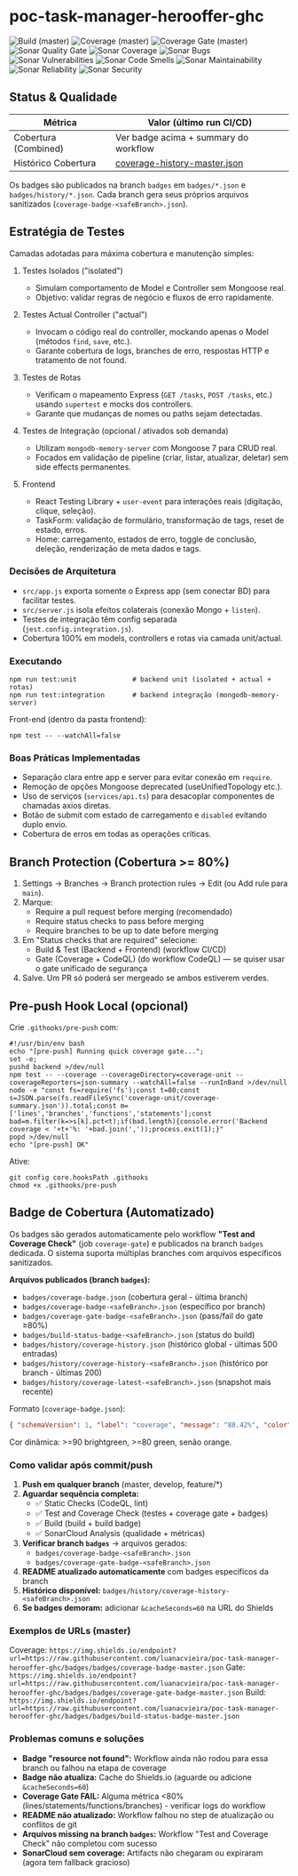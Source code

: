 # poc-task-manager-herooffer-ghc

<!-- BADGES-AUTO-START -->
![Build (master)](https://img.shields.io/endpoint?url=https://raw.githubusercontent.com/luanacvieira/poc-task-manager-herooffer-ghc/badges/badges/build-status-badge-master.json)
![Coverage (master)](https://img.shields.io/endpoint?url=https://raw.githubusercontent.com/luanacvieira/poc-task-manager-herooffer-ghc/badges/badges/coverage-badge-master.json)
![Coverage Gate (master)](https://img.shields.io/endpoint?url=https://raw.githubusercontent.com/luanacvieira/poc-task-manager-herooffer-ghc/badges/badges/coverage-gate-badge-master.json)
![Sonar Quality Gate](https://sonarcloud.io/api/project_badges/measure?project=github_poc-task-manager-herooffer-ghc&metric=alert_status)
![Sonar Coverage](https://sonarcloud.io/api/project_badges/measure?project=github_poc-task-manager-herooffer-ghc&metric=coverage)
![Sonar Bugs](https://sonarcloud.io/api/project_badges/measure?project=github_poc-task-manager-herooffer-ghc&metric=bugs)
![Sonar Vulnerabilities](https://sonarcloud.io/api/project_badges/measure?project=github_poc-task-manager-herooffer-ghc&metric=vulnerabilities)
![Sonar Code Smells](https://sonarcloud.io/api/project_badges/measure?project=github_poc-task-manager-herooffer-ghc&metric=code_smells)
![Sonar Maintainability](https://sonarcloud.io/api/project_badges/measure?project=github_poc-task-manager-herooffer-ghc&metric=sqale_rating)
![Sonar Reliability](https://sonarcloud.io/api/project_badges/measure?project=github_poc-task-manager-herooffer-ghc&metric=reliability_rating)
![Sonar Security](https://sonarcloud.io/api/project_badges/measure?project=github_poc-task-manager-herooffer-ghc&metric=security_rating)
<!-- BADGES-AUTO-END -->

## Status & Qualidade

| Métrica | Valor (último run CI/CD) |
|---------|--------------------------|
| Cobertura (Combined) | Ver badge acima + summary do workflow |
| Histórico Cobertura | [coverage-history-master.json](https://raw.githubusercontent.com/luanacvieira/poc-task-manager-herooffer-ghc/badges/badges/history/coverage-history-master.json) |

Os badges são publicados na branch `badges` em `badges/*.json` e `badges/history/*.json`. Cada branch gera seus próprios arquivos sanitizados (`coverage-badge-<safeBranch>.json`).

## Estratégia de Testes

Camadas adotadas para máxima cobertura e manutenção simples:

1. Testes Isolados ("isolated")
	- Simulam comportamento de Model e Controller sem Mongoose real.
	- Objetivo: validar regras de negócio e fluxos de erro rapidamente.

2. Testes Actual Controller ("actual")
	- Invocam o código real do controller, mockando apenas o Model (métodos `find`, `save`, etc.).
	- Garante cobertura de logs, branches de erro, respostas HTTP e tratamento de not found.

3. Testes de Rotas
	- Verificam o mapeamento Express (`GET /tasks`, `POST /tasks`, etc.) usando `supertest` e mocks dos controllers.
	- Garante que mudanças de nomes ou paths sejam detectadas.

4. Testes de Integração (opcional / ativados sob demanda)
	- Utilizam `mongodb-memory-server` com Mongoose 7 para CRUD real.
	- Focados em validação de pipeline (criar, listar, atualizar, deletar) sem side effects permanentes.

5. Frontend
	- React Testing Library + `user-event` para interações reais (digitação, clique, seleção).
	- TaskForm: validação de formulário, transformação de tags, reset de estado, erros.
	- Home: carregamento, estados de erro, toggle de conclusão, deleção, renderização de meta dados e tags.

### Decisões de Arquitetura
* `src/app.js` exporta somente o Express app (sem conectar BD) para facilitar testes.
* `src/server.js` isola efeitos colaterais (conexão Mongo + `listen`).
* Testes de integração têm config separada (`jest.config.integration.js`).
* Cobertura 100% em models, controllers e rotas via camada unit/actual.

### Executando
```
npm run test:unit              # backend unit (isolated + actual + rotas)
npm run test:integration       # backend integração (mongodb-memory-server)
```

Front-end (dentro da pasta frontend):
```
npm test -- --watchAll=false
```

### Boas Práticas Implementadas
* Separação clara entre app e server para evitar conexão em `require`.
* Remoção de opções Mongoose deprecated (useUnifiedTopology etc.).
* Uso de serviços (`services/api.ts`) para desacoplar componentes de chamadas axios diretas.
* Botão de submit com estado de carregamento e `disabled` evitando duplo envio.
* Cobertura de erros em todas as operações críticas.

## Branch Protection (Cobertura >= 80%)
1. Settings → Branches → Branch protection rules → Edit (ou Add rule para `main`).
2. Marque:
	* Require a pull request before merging (recomendado)
	* Require status checks to pass before merging
	* Require branches to be up to date before merging
3. Em "Status checks that are required" selecione: 
	* Build & Test (Backend + Frontend) (workflow CI/CD)
	* Gate (Coverage + CodeQL) (do workflow CodeQL) — se quiser usar o gate unificado de segurança
4. Salve. Um PR só poderá ser mergeado se ambos estiverem verdes.

## Pre-push Hook Local (opcional)
Crie `.githooks/pre-push` com:
```
#!/usr/bin/env bash
echo "[pre-push] Running quick coverage gate...";
set -e;
pushd backend >/dev/null
npm test -- --coverage --coverageDirectory=coverage-unit --coverageReporters=json-summary --watchAll=false --runInBand >/dev/null
node -e "const fs=require('fs');const t=80;const s=JSON.parse(fs.readFileSync('coverage-unit/coverage-summary.json')).total;const m=['lines','branches','functions','statements'];const bad=m.filter(k=>s[k].pct<t);if(bad.length){console.error('Backend coverage < '+t+'%: '+bad.join(','));process.exit(1);}"
popd >/dev/null
echo "[pre-push] OK"
```
Ative:
```
git config core.hooksPath .githooks
chmod +x .githooks/pre-push
```

## Badge de Cobertura (Automatizado)

Os badges são gerados automaticamente pelo workflow **"Test and Coverage Check"** (job `coverage-gate`) e publicados na branch `badges` dedicada. O sistema suporta múltiplas branches com arquivos específicos sanitizados.

**Arquivos publicados (branch `badges`):**
- `badges/coverage-badge.json` (cobertura geral - última branch)
- `badges/coverage-badge-<safeBranch>.json` (específico por branch)
- `badges/coverage-gate-badge-<safeBranch>.json` (pass/fail do gate ≥80%)
- `badges/build-status-badge-<safeBranch>.json` (status do build)
- `badges/history/coverage-history.json` (histórico global - últimas 500 entradas)
- `badges/history/coverage-history-<safeBranch>.json` (histórico por branch - últimas 200)
- `badges/history/coverage-latest-<safeBranch>.json` (snapshot mais recente)

Formato (`coverage-badge.json`):
```json
{ "schemaVersion": 1, "label": "coverage", "message": "88.42%", "color": "green" }
```
Cor dinâmica: >=90 brightgreen, >=80 green, senão orange.

### Como validar após commit/push
1. **Push em qualquer branch** (master, develop, feature/*)
2. **Aguardar sequência completa:**
   - ✅ Static Checks (CodeQL, lint)
   - ✅ Test and Coverage Check (testes + coverage gate + badges)
   - ✅ Build (build + build badge)  
   - ✅ SonarCloud Analysis (qualidade + métricas)
3. **Verificar branch `badges`** → arquivos gerados:
   - `badges/coverage-badge-<safeBranch>.json`
   - `badges/coverage-gate-badge-<safeBranch>.json`
4. **README atualizado automaticamente** com badges específicos da branch
5. **Histórico disponível:** `badges/history/coverage-history-<safeBranch>.json`
6. **Se badges demoram:** adicionar `&cacheSeconds=60` na URL do Shields

### Exemplos de URLs (master)
Coverage: `https://img.shields.io/endpoint?url=https://raw.githubusercontent.com/luanacvieira/poc-task-manager-herooffer-ghc/badges/badges/coverage-badge-master.json`
Gate: `https://img.shields.io/endpoint?url=https://raw.githubusercontent.com/luanacvieira/poc-task-manager-herooffer-ghc/badges/badges/coverage-gate-badge-master.json`
Build: `https://img.shields.io/endpoint?url=https://raw.githubusercontent.com/luanacvieira/poc-task-manager-herooffer-ghc/badges/badges/build-status-badge-master.json`

### Problemas comuns e soluções
- **Badge "resource not found":** Workflow ainda não rodou para essa branch ou falhou na etapa de coverage
- **Badge não atualiza:** Cache do Shields.io (aguarde ou adicione `&cacheSeconds=60`)
- **Coverage Gate FAIL:** Alguma métrica <80% (lines/statements/functions/branches) - verificar logs do workflow
- **README não atualizado:** Workflow falhou no step de atualização ou conflitos de git  
- **Arquivos missing na branch `badges`:** Workflow "Test and Coverage Check" não completou com sucesso
- **SonarCloud sem coverage:** Artifacts não chegaram ou expiraram (agora tem fallback gracioso)


